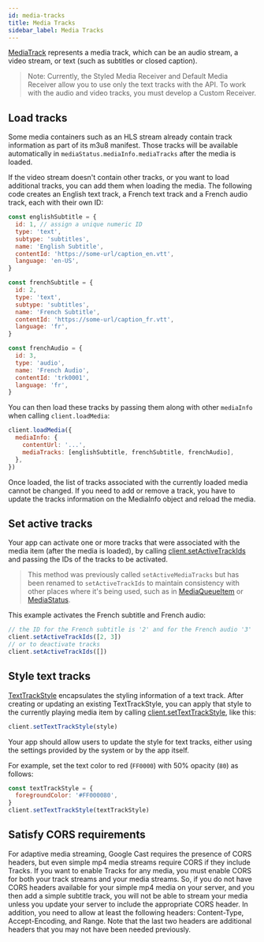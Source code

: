```yaml
---
id: media-tracks
title: Media Tracks
sidebar_label: Media Tracks
---
```


[MediaTrack](../api/interfaces/mediatrack) represents a media track, which can be an audio stream, a video stream, or text (such as subtitles or closed caption).

> Note: Currently, the Styled Media Receiver and Default Media Receiver allow you to use only the text tracks with the API. To work with the audio and video tracks, you must develop a Custom Receiver.

## Load tracks

Some media containers such as an HLS stream already contain track information as part of its m3u8 manifest. Those tracks will be available automatically in `mediaStatus.mediaInfo.mediaTracks` after the media is loaded.

If the video stream doesn't contain other tracks, or you want to load additional tracks, you can add them when loading the media. The following code creates an English text track, a French text track and a French audio track, each with their own ID:

```js
const englishSubtitle = {
  id: 1, // assign a unique numeric ID
  type: 'text',
  subtype: 'subtitles',
  name: 'English Subtitle',
  contentId: 'https://some-url/caption_en.vtt',
  language: 'en-US',
}

const frenchSubtitle = {
  id: 2,
  type: 'text',
  subtype: 'subtitles',
  name: 'French Subtitle',
  contentId: 'https://some-url/caption_fr.vtt',
  language: 'fr',
}

const frenchAudio = {
  id: 3,
  type: 'audio',
  name: 'French Audio',
  contentId: 'trk0001',
  language: 'fr',
}
```

You can then load these tracks by passing them along with other `mediaInfo` when calling `client.loadMedia`:

```js
client.loadMedia({
  mediaInfo: {
    contentUrl: '...',
    mediaTracks: [englishSubtitle, frenchSubtitle, frenchAudio],
  },
})
```

Once loaded, the list of tracks associated with the currently loaded media cannot be changed. If you need to add or remove a track, you have to update the tracks information on the MediaInfo object and reload the media.

## Set active tracks

Your app can activate one or more tracks that were associated with the media item (after the media is loaded), by calling [client.setActiveTrackIds](../api/classes/remotemediaclient#setactivetrackids) and passing the IDs of the tracks to be activated.

> This method was previously called `setActiveMediaTracks` but has been renamed to `setActiveTrackIds` to maintain consistency with other places where it's being used, such as in [MediaQueueItem](../api/interfaces/mediaqueueitem#optional-activetrackids) or [MediaStatus](../api/interfaces/mediastatus#optional-activetrackids).

This example activates the French subtitle and French audio:

```js
// the ID for the French subtitle is '2' and for the French audio '3'
client.setActiveTrackIds([2, 3])
// or to deactivate tracks
client.setActiveTrackIds([])
```

## Style text tracks

[TextTrackStyle](../api/interfaces/texttrackstyle) encapsulates the styling information of a text track. After creating or updating an existing TextTrackStyle, you can apply that style to the currently playing media item by calling [client.setTextTrackStyle](../api/classes/remotemediaclient#settexttrackstyle), like this:

```js
client.setTextTrackStyle(style)
```

Your app should allow users to update the style for text tracks, either using the settings provided by the system or by the app itself.

<!-- There is a default style provided, which you can retrieve using:
TODO add as CastContext.getDefaultTextTrackStyle-->

For example, set the text color to red (`FF0000`) with 50% opacity (`80`) as follows:

```js
const textTrackStyle = {
  foregroundColor: '#FF000080',
}
client.setTextTrackStyle(textTrackStyle)
```

<!-- You should register your app to be notified when system-wide closed caption settings are updated. To this end, you need to implement CaptioningManager.CaptioningChangeListener in your app and register this listener by calling: ->

<!-- CaptioningManager.addCaptioningChangeListener(yourChangeListener); -->

<!-- When your app receives a callback that the caption settings have changed, you would then need to extract the new settings and update the style of the text caption for the media that is currently playing by calling [client.setTextTrackStyle](../api/classes/remotemediaclient#settexttrackstyle) and passing in the new style. -->

## Satisfy CORS requirements

For adaptive media streaming, Google Cast requires the presence of CORS headers, but even simple mp4 media streams require CORS if they include Tracks. If you want to enable Tracks for any media, you must enable CORS for both your track streams and your media streams. So, if you do not have CORS headers available for your simple mp4 media on your server, and you then add a simple subtitle track, you will not be able to stream your media unless you update your server to include the appropriate CORS header. In addition, you need to allow at least the following headers: Content-Type, Accept-Encoding, and Range. Note that the last two headers are additional headers that you may not have been needed previously.
